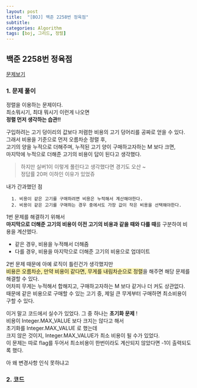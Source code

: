```yaml
---
layout: post
title:  "[BOJ] 백준 2258번 정육점"
subtitle: 
categories: Algorithm
tags: [boj, 그리드, 정렬]
---
```



## 백준 2258번 정육점

[문제보기](https://www.acmicpc.net/problem/2258)

### 1. 문제 풀이

정렬을 이용하는 문제이다.    
최소뭐시기, 최대 뭐시기 이런게 나오면     
**정렬 먼저 생각하는 습관!!** 
  
구입하려는 고기 덩이리의 값보다 저렴한 비용의 고기 덩어리를 공짜로 얻을 수 있다.    
그래서 비용을 기준으로 먼저 오름차순 정렬 후,    
고기의 양을 누적으로 더해주며, 누적된 고기 양이 구매하고자하는 M 보다 크면,    
마지막에 누적으로 더해준 고기의 비용이 답이 된다고 생각했다.    
  
>하지만 실버1이 이렇게 풀린다고 생각했다면 경기도 오산 ~     
 정답률 20퍼 이하인 이유가 있었쥬     
  
내가 간과했던 점
```
  1. 비용이 같은 고기를 구매하려면 비용은 누적해서 계산해야한다.    
  2. 비용이 같은 고기를 구매하는 경우 중에서도 가장 값이 작은 비용을 선택해야한다.    
```

1번 문제를 해결하기 위해서    
  **마지막으로 더해준 고기의 비용이 이전 고기의 비용과 같을 때와 다를 때**를 구분하여 비용을 계산헸다.    
  * 같은 경우, 비용을 누적해서 더해줌    
  * 다를 경우, 비용을 마지막으로 더해준 고기의 비용으로 업데이트    
  
2번 문제 때문에 아예 로직이 틀린건가 생각했지만        
  <span style='background-color:#fff5b1'>비용은 오름차순, 만약 비용이 같다면, 무게를 내림차순으로 정렬</span>을 해주면 해당 문제를 해결할 수 있다.     
  어차피 무게는 누적해서 합해지고, 구매하고자하는 M 보다 같거나 더 커도 상관없다.        
  때문에 같은 비용으로 구매할 수 있는 고기 중, 제일 큰 무게부터 구매하면 최소비용이 구할 수 있다.    
  
이거 말고 코드에서 실수가 있었다. 그 중 하나는 **초기화 문제** !           
비용이 Integer.MAX_VALUE 보다 크지는 않다고 해서     
초기화를 Integer.MAX_VALUE 로 했는데     
크지 않은 것이지, Integer.MAX_VALUE가 최소 비용이 될 수가 있었다.     
이 문제는 따로 flag를 두어서 최소비용이 한번이라도 계산되지 않았다면 -1이 출력되도록 했다.      

아 왜 변경사항 인식 못하냐고 

### 2. 코드

<script src="https://gist.github.com/yeonui-0626/4257609c7ada83e103c7928209bdb9b5.js"></script>